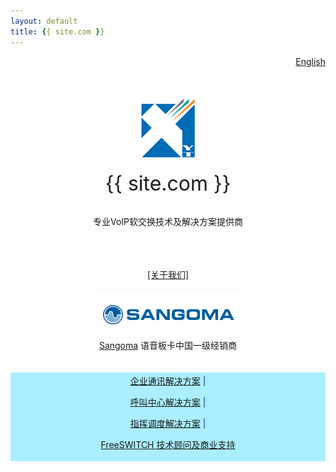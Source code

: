 ```yaml
---
layout: default
title: {{ site.com }}
---
```


<div id="topnav" style="float:right">
	<a href="/index_en.html">English</a>
</div>

<br>
<br>
<div align="center">

<br />
<br />

<img src="/images/logo.png" border="0"/>

<br />
<br />
<span style="font-size:32px">{{ site.com }}</span>


<br />
<br />

<span style="font-size:14px">专业VoIP软交换技术及解决方案提供商</span>

<br />
<br />
<br />
<a href="#about" rel="facebox">[关于我们]</a>
<br />
<br />
<img src="/images/sangoma.png" border="0"/>
<br />
<span style="font-size:14px"><a href="http://sangoma.com/">Sangoma</a> 语音板卡中国一级经销商</span>
<br />
<br />
<br />

<div style="color:#039;font-size:14px;background-color:#AEF;padding:3px">
<a href="#ipt_solutions" rel="facebox">企业通讯解决方案</a> |

<a href="#callcenter_solutions" rel="facebox">呼叫中心解决方案</a> |

<a href="#dispatching_solutions" rel="facebox">指挥调度解决方案</a> |

<a href="#freeswitch_solutions" rel="facebox">FreeSWITCH 技术顾问及商业支持</a>
</div>
<br />

</div>

<div id="about" style="font-size:14px;display:none">

北京信悦通科技有限公司成立于 2011 年。 我们提供 VoIP/SIP 软交换相关产品、解决方以及技术支持与咨询。
<br><br>
我们的核心团队分别来自于国内知名呼叫中心厂商、电信运营商以及跨国公司。我们具备国际领先的 VoIP 技术，快速敏捷的开发能力，国际化的公司及项目管理经验，并且在国内外有着非常丰富的行业及项目经验。
<br><br>
我们的目标是，为企业及系统集成商提供一个可靠、开放、功能丰富的综合软交换平台；为软交换技术的应用与普及保驾护航。

<br><br>
联系我们：<input type="text" value="info@x-y-t.com" readonly>
</div>

<div id="freeswitch_solutions" style="font-size:14px;display:none">
<p>
	我们提供中英文的 FreeSWITCH (http://www.freeswitch.org) 开源软交换系统的支持与服务。

</p><p>
	我们有多年 FreeSWITCH 开发与使用经验。我们的工程师活跃于 FreeSWITCH 社区，多年来贡献了大量的的补丁和代码。
</p><p>
	我们提供客户咨询以及商业的技术支持合同，帮助你解决技术难题并维护您的 FreeSWITCH 平台。
</p><p>
	我们与官方 FreeSWITCH Solutions (http://www.freeswitchsolutions.com/) 的合作伙伴，确保客户能得到及时、深入、有力的技术支持。
</p><p>
	联系我们：<input type="text" value="info@x-y-t.com" readonly>
</div>

<div id="dispatching_solutions" style="font-size:14px;display:none">
<p>
	基于IP的应急通信指挥度系统旨在使用新的通信技术，解决国家各级机构或公司各分支机构的统一通信问题，连接信息孤岛，实现信息贯通，提高业务协同能力和信息服务能力，构建上下贯通、左右协同的一体化工作平台。
</p><p>
	在发生突发事件的情况下，指挥员可在一体化工作平台上迅速调度各类专家、工作人员、救援队伍，协调各级、各部门的力量共同处理紧急情况。指挥员可以一键调度相关人员和召开各类会议，发布命令、组织实施。固定电话、手机、常规电台、集群电台、等多种通信手段接受指挥人员的调度，实现无缝通信、高效指挥。
</p><p>
	我们的解决方案通过搭建一体化业务处理平台，融合语音业务、视频业务、数据业务、定位技术、扩音广播、图像业务等各种业务，并可以通过光缆、无线、卫星等各种传输手段保证业务可达。
</p><p>
	我们通过强大的软交换平台，单台提供数百方的电话会议，数千方的多播能力。通过集成调度台，除实现正常的企业通信功能外，还可以实现调度相关的点呼、选呼、组呼、广播、呼叫保持、呼叫转接、强插、强拆、多方会议等功能。系统通过强大的算法和精确地控制保证高优先级业务优先得到解决。
</p><p>
	除此之外，系统还提供强大、方便的API和SDK。集成商可以通过API和SDK实现所有的控制功能。
</p><p>
	联系我们：<input type="text" value="info@x-y-t.com" readonly>
</p>
</div>

<div id="callcenter_solutions" style="font-size:14px;display:none;">
<p>
	OLA软交换平台是一个运营商级的软交换平台。它具有呼叫呼叫中心的全部功能。它可以直接与符合SIP协议标准的设备对接，也可以通过SIP网关设备或相应的语音板卡与TDM语音设备的协同工作。
</p><p>
特点：
<ul>
	<li>- 基于Linux操作系统，运行稳定可靠</li>
	<li>- 基于多线程的高性能内核引擎，可以满足不同规模企业和呼叫中心的应用需求</li>
	<li>- 丰富的功能和高度的可扩展性可以很好的满足不同企业对于语音应用的需求</li>
	<li>- 丰富的媒体编码支持，开放的标准协议，使其具备良好的兼容性</li>
	<li>- 支持灵活的安装部署方案，仅需一台服务器即可提供全部的功能，满足中小规模用户的，也可通过多台服务器分散部署的方式满足大规模企业的应用需求。</li>
	<li>- 高可靠性，OLA可以提供多种备份和集群解决方案，满足企业对于高可靠性的要求。</li>
</ul>
</p><p>
	OLA软交换平台提供新一代的HTTP API, Websocket API及 Linux/WindowsSDK 便于系统集成，同时支持奈科（Nexus）CTI中件件。
</p>
联系我们：<input type="text" value="info@x-y-t.com" readonly>
</div>

<div id="ipt_solutions" style="font-size:14px;display:none">
<p>
	基于 VoIP 的企业通信解决方案可以方便、快捷地连结您的各分支机构。在享受低成本的企业通信的同时给您带来异想不到的新功能和新体验。
</p><p>
	通过 OLA 软交换平台，我们支持标准的 SIP 协议及开放的通信标准。系统运行稳定可靠，通过积木式叠加及分布式组网可以提供极佳的通信能力。
<p>
	联系我们：<input type="text" value="info@x-y-t.com" readonly>
</div>